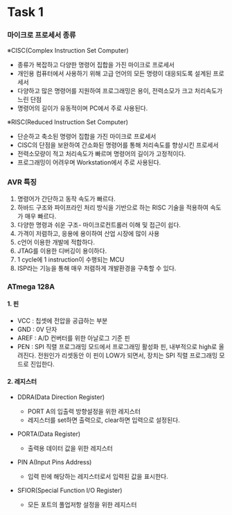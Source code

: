 # Task 1
### 마이크로 프로세서 종류
※CISC(Complex Instruction Set Computer)
  - 종류가 복잡하고 다양한 명령어 집합을 가진 마이크로 프로세서
  - 개인용 컴퓨터에서 사용하기 위해 고급 언어의 모든 명령이 대응되도록 설계된 프로세서
  - 다양하고 많은 명령어를 지원하여 프로그래밍은 용이, 전력소모가 크고 처리속도가 느린 단점
  - 명령어의 길이가 유동적이며 PC에서 주로 사용된다.

※RISC(Reduced Instruction Set Computer)
  - 단순하고 축소된 명령어 집합을 가진 마이크로 프로세서
  - CISC의 단점을 보완하여 간소화된 명령어를 통해 처리속도를 향상시킨 프로세서
  - 전력소모량이 적고 처리속도가 빠르며 명령어의 길이가 고정적이다.
  - 프로그래밍이 어려우며 Workstation에서 주로 사용된다.

### AVR 특징
1. 명령어가 간단하고 동작 속도가 빠르다.
2. 하바드 구조와 파이프라인 처리 방식을 기반으로 하는 RISC 기술을 적용하여 속도가 매우 빠르다.
3. 다양한 명령과 쉬운 구조- 마이크로컨트롤러 이해 및 접근이 쉽다.
4. 가격이 저렴하고, 응용에 용이하여 산업 시장에 많이 사용
5. c언어 이용한 개발에 적합하다.
6. JTAG를 이용한 디버깅이 용이하다.
7. 1 cycle에 1 instruction이 수행되는 MCU
8.  ISP라는 기능을 통해 매우 저렴하게 개발환경을 구축할 수 있다.

### ATmega 128A
#### 1. 핀
 - VCC : 칩셋에 전압을 공급하는 부분
 - GND :  0V 단자
 - AREF : A/D 컨버터를 위한 아날로그 기준 핀
 - PEN : SPI 직렬 프로그래밍 모드에서 프로그래밍 활성화 핀, 내부적으로 high로 올려진다. 전원인가 리셋동안 이 핀이 LOW가 되면서, 장치는 SPI 직렬 프로그래밍 모드로 진입한다.
 
#### 2. 레지스터
 - DDRA(Data Direction Register)
 
   - PORT A의 입출력 방향설정을 위한 레지스터
   - 레지스터를 set하면 출력으로, clear하면 입력으로 설정된다.

- PORTA(Data Register)

  - 출력용 데이터 값을 위한 레지스터

 - PIN A(Input Pins Address)
   
   - 입력 핀에 해당하는 레지스터로서 입력된 값을 표시한다.
 
 - SFIOR(Special Function I/O Register)

   - 모든 포트의 풀업저항 설정을 위한 레지스터
